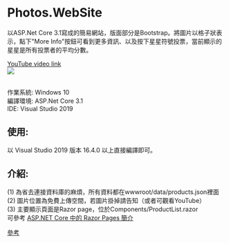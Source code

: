 # Photos.WebSite
以ASP.Net Core 3.1寫成的簡易網站，版面部分是Bootstrap。將圖片以格子狀表示，點下"More Info"按鈕可看到更多資訊、以及按下星星符號投票，當前顯示的星星是所有投票者的平均分數。

[YouTube video link](https://www.youtube.com/watch?v=0X5QwG2Qa9E&feature=youtu.be)<br>
[![](http://img.youtube.com/vi/0X5QwG2Qa9E/0.jpg)](http://www.youtube.com/watch?v=0X5QwG2Qa9E "")

<br>
作業系統: Windows 10<br>
編譯環境: ASP.Net Core 3.1<br>
IDE: Visual Studio 2019<br>

使用:
------
以 Visual Studio 2019 版本 16.4.0 以上直接編譯即可。<br>

介紹:
------
(1) 為省去連接資料庫的麻煩，所有資料都在wwwroot/data/products.json裡面<br>
(2) 圖片位置為免費上傳空間，若圖片掛掉請告知（或者可觀看YouTube）<br>
(3) 主要顯示頁面是Razor page，位於Components/ProductList.razor<br>
可參考 [ASP.NET Core 中的 Razor Pages 簡介](https://docs.microsoft.com/zh-tw/aspnet/core/razor-pages/?view=aspnetcore-3.1&tabs=visual-studio)<br>


[參考](https://www.youtube.com/watch?v=lE8NdaX97m0&list=PLdo4fOcmZ0oW8nviYduHq7bmKode-p8Wy)

